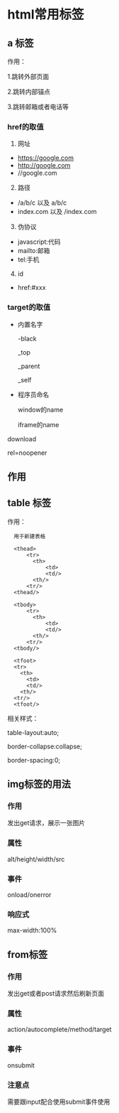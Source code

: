 # html常用标签

## a 标签
  作用：

  1.跳转外部页面

  2.跳转内部锚点

  3.跳转邮箱或者电话等
  ### href的取值
  1. 网址
   * https://google.com
   * http://google.com
   * //google.com
  2. 路径
   * /a/b/c 以及 a/b/c
   * index.com 以及 /index.com
  
 
  3. 伪协议
   * javascript:代码
   * mailto:邮箱
   * tel:手机
  4. id
   * href:#xxx
  
  ### target的取值
  * 内置名字
  
     -black

     _top

     _parent

     _self
  * 程序员命名
  
     window的name

     iframe的name


  download

  rel=noopener

  ## 作用



## table 标签
  作用：

      用于新建表格

      <thead>
          <tr>
            <th>
                <td>
                <td/>
            <th/>
          <tr/>
      <thead/>

      <tbody>
          <tr>
            <th>
                <td>
                <td/>
            <th/>
          <tr/>
      <tbody/>

      <tfoot>
      <tr>
        <th>
          <td>
          <td/>
        <th/>
      <tr/>
      <tfoot/>

 相关样式：

 table-layout:auto;

 border-collapse:collapse;

 border-spacing:0;



## img标签的用法
### 作用

 发出get请求，展示一张图片
### 属性

 alt/height/width/src

### 事件

 onload/onerror

### 响应式
 max-width:100%

## from标签

### 作用

 发出get或者post请求然后刷新页面
### 属性

 action/autocomplete/method/target

### 事件

  onsubmit   

### 注意点
 需要跟input配合使用submit事件使用